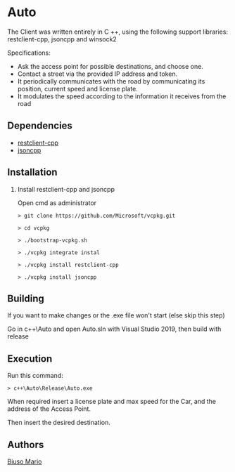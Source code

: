 # Auto

The Client was written entirely in C ++, using the following support libraries:
restclient-cpp, jsoncpp and winsock2

Specifications:

- Ask the access point for possible destinations, and choose one.
- Contact a street via the provided IP address and token.
- It periodically communicates with the road by communicating its position, current speed and license plate.
- It modulates the speed according to the information it receives from the road

## Dependencies

* [restclient-cpp](https://github.com/mrtazz/restclient-cpp)
* [jsoncpp](https://github.com/open-source-parsers/jsoncpp)


## Installation

1) Install restclient-cpp and jsoncpp

    Open cmd as administrator

    `> git clone https://github.com/Microsoft/vcpkg.git`

    `> cd vcpkg`

    `> ./bootstrap-vcpkg.sh`

    `> ./vcpkg integrate instal`

    `> ./vcpkg install restclient-cpp`

    `> ./vcpkg install jsoncpp`

## Building 
 
If you want to make changes or the .exe file won't start (else skip this step)

Go in c++\Auto and open Auto.sln with Visual Studio 2019, then build with release

## Execution

Run this command:

`> c++\Auto\Release\Auto.exe`

When required insert a license plate and max speed for the Car, and the address of the Access Point.

Then insert the desired destination. 

## Authors

[Biuso Mario](https://github.com/Mariobiuso)
